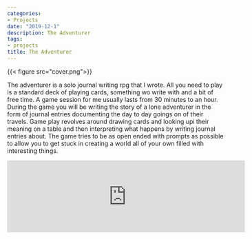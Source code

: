 ```yaml
---
categories:
- Projects
date: "2019-12-1"
description: The Adventurer
tags:
- projects
title: The Adventurer
---
```


{{< figure src="cover.png">}}

The adventurer is a solo journal writing rpg that I wrote. All you need to play is a standard deck of playing cards, something wo write with and a bit of free time. A game session for me usually lasts from 30 minutes to an hour. During the game you will be writing the story of a lone adventurer in the form of journal entries documenting the day to day goings on of their travels. Game play revolves around drawing cards and looking upi their meaning on a table and then interpreting what happens by writing journal entries about. The game tries to be as open ended with prompts as possible to allow you to get stuck in creating a world all of your own filled with interesting things. 

<iframe src="https://itch.io/embed/522633?bg_color=232323&amp;fg_color=feffff&amp;link_color=f449d5" width="552" height="167" frameborder="0"></iframe>


